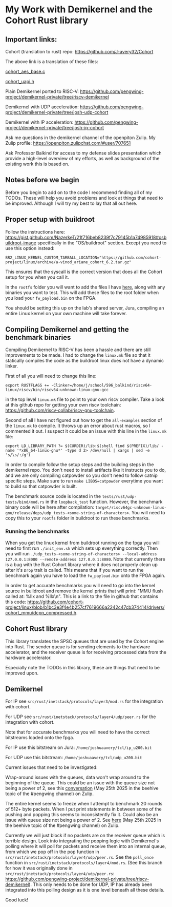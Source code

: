 # My Work with Demikernel and the Cohort Rust library

## Important links:

Cohort (translation to rust) repo: https://github.com/J-avery32/Cohort

The above link is a translation of these files: 

[cohort_aes_base.c](https://github.com/pengwing-project/cohort-private/blob/cohort/piton/verif/diag/c/riscv/ariane/cohort_linux/cohort_aes_base.c)

[cohort_uapi.h](https://github.com/pengwing-project/cohort-private/blob/cohort/piton/verif/diag/assembly/include/riscv/ariane/cohort_uapi.h)


Plain Demikernel ported to RISC-V: https://github.com/pengwing-project/demikernel-private/tree/riscv-demikernel

Demikernel with UDP acceleration: https://github.com/pengwing-project/demikernel-private/tree/josh-udp-cohort

Demikernel with IP acceleration: https://github.com/pengwing-project/demikernel-private/tree/josh-ip-cohort



Ask me questions in the demikernel channel of the openpiton Zulip. My Zulip profile: https://openpiton.zulipchat.com/#user/707651

Ask Professor Balkind for access to my defense slides presentation which provide a high-level overview of my efforts, as well as background of the existing work this is based on.

## Notes before we begin

Before you begin to add on to the code I recommend finding all of my TODOs. These will help you avoid problems and look at things that need to be improved. Although I will try my best to lay that all out here.

## Proper setup with buildroot
Follow the instructions here: https://gist.github.com/NazerkeT/21f716beb8239f7c79145b1a74985918#osbuildroot-image
specifically in the "OS/buildroot" section. Except you need to use this option instead:

`BR2_LINUX_KERNEL_CUSTOM_TARBALL_LOCATION="https://github.com/cohort-project/linux/archive/a-vinod_ariane_cohort_6.2.tar.gz"`

This ensures that the syscall is the correct version that does all the Cohort setup for you when you call it.

In the `rootfs` folder you will want to add the files I have [here](https://github.com/J-avery32/cohort-buildroot-rootfs), along with any binaries you want to test. This will add these files to the root folder when you load your `fw_payload.bin` on the FPGA.

You should be setting this up on the lab's shared server, Jura, compiling an entire Linux kernel on your own machine will take forever.

## Compiling Demikernel and getting the benchmark binaries

Compiling Demikernel to RISC-V has been a hassle and there are still improvements to be made. I had to change the `linux.mk` file so that it statically compiles the code as the buildroot linux does not have a dynamic linker.

First of all you will need to change this line:
 
`export RUSTFLAGS += -Clinker=/home/j/school/596_balkind/riscv64-linux/riscv/bin/riscv64-unknown-linux-gnu-gcc` 

in the top level `linux.mk` file to point to your own riscv compiler. Take a look at this github repo for getting your own riscv toolchain: https://github.com/riscv-collab/riscv-gnu-toolchain. 

Second of all I have not figured out how to get the `all-examples` section of the `linux.mk` to compile. It throws up an error about rust macros, so I commented it out. I suspect it could be an issue with this line in the `linux.mk` file:

```
export LD_LIBRARY_PATH ?= $(CURDIR)/lib:$(shell find $(PREFIX)/lib/ -name '*x86_64-linux-gnu*' -type d 2> /dev/null | xargs | sed -e 's/\s/:/g')
```

In order to compile follow the setup steps and the building steps in the demikernel repo. You don't need to install artifacts like it instructs you to do, and we are only compiling catpowder so you don't need to follow catnip specific steps. Make sure to run `make LIBOS=catpowder` everytime you want to build so that catpowder is built.

The benchmark source code is located in the `tests/rust/udp-tests/bind/mod.rs` in the `loopback_test` function. However, the benchmark binary code will be here after compilation: `target/riscv64gc-unknown-linux-gnu/release/deps/udp_tests-<some-string-of-characters>`. You will need to copy this to your `rootfs` folder in buildroot to run these benchmarks.

### Running the benchmarks

When you get the linux kernel from buildroot running on the fpga you will need to first run `./init_env.sh` which sets up everything correctly. Then you will run `./udp_tests-<some-string-of-characters> --local-address 127.0.0.1:8080 --remote-address 127.0.0.1:8080`. Note that currently there is a bug with the Rust Cohort library where it does not properly clean up after it's `Drop` trait is called. This means that if you want to run the benchmark again you have to load the `fw_payload.bin` onto the FPGA again.

In order to get accurate benchmarks you will need to go into the kernel source in buildroot and remove the kernel prints that will print: "MMU flush called at: %llx and %llx\n". This is a link to the file in github that contains this code: https://github.com/cohort-project/linux/blob/b1bc3e3f4e4b257cf7619666a2242c47cb374414/drivers/cohort_mmu/dcpn_compressed.h.

## Cohort Rust library
This library translates the SPSC queues that are used by the Cohort engine into Rust. The sender queue is for sending elements to the hardware accelerator, and the receiver queue is for receiving processed data from the hardware accelerator.

Especially note the TODOs in this library, these are things that need to be improved upon.

## Demikernel

For IP see `src/rust/inetstack/protocols/layer3/mod.rs` for the integration with cohort.

For UDP see `src/rust/inetstack/protocols/layer4/udp/peer.rs` for the integration with cohort.

Note that for accurate benchmarks you will need to have the correct bitstreams loaded onto the fpga.

For IP use this bitstream on Jura: `/home/joshuaavery/tcl/ip_u200.bit`

For UDP use this bitstream: `/home/joshuaavery/tcl/udp_u200.bit`

Current issues that need to be investigated:

Wrap-around issues with the queues, data won't wrap around to the beginning of the queue. This could be an issue with the queue size not being a power of 2, see this [conversation](https://openpiton.zulipchat.com/#narrow/channel/320359-pengwing/topic/beehive/near/520333776) (May 25th 2025 in the beehive topic of the #pengwing channel) on Zulip.

The entire kernel seems to freeze when I attempt to benchmark 20 rounds of 512+ byte packets. When I put print statements in between some of the pushing and popping this seems to inconsistently fix it. Could also be an issue with queue size not being a power of 2. See [here](https://openpiton.zulipchat.com/#narrow/channel/320359-pengwing/topic/beehive/near/520333880) (May 25th 2025 in the beehive topic of the #pengwing channel) on Zulip.

Currently we will just block if no packets are on the receiver queue which is terrible design. Look into integrating the popping logic with Demikernel's polling where it will poll for packets and receive them into an internal queue, from which we pop off in the pop function in `src/rust/inetstack/protocols/layer4/udp/peer.rs`. See the `poll_once` function in `src/rust/inetstack/protocols/layer4/mod.rs`. (See this branch for how it was originally done in `src/rust/inetstack/protocols/layer4/udp/peer.rs`: https://github.com/pengwing-project/demikernel-private/tree/riscv-demikernel). This only needs to be done for UDP, IP has already been integrated into this polling design as it is one level beneath all these details.


Good luck!
